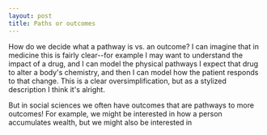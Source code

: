 ```yaml
---
layout: post 
title: Paths or outcomes
---
```


How do we decide what a pathway is vs. an outcome? I can imagine that in medicine this is fairly clear--for example I may want to understand the impact of a drug, and I can model the physical pathways I expect that drug to alter a body's chemistry, and then I can model how the patient responds to that change. This is a clear oversimplification, but as a stylized description I think it's alright.

But in social sciences we often have outcomes that are pathways to more outcomes! For example, we might be interested in how a person accumulates wealth, but we might also be interested in